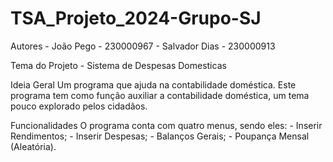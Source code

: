# TSA_Projeto_2024-Grupo-SJ

Autores
    - João Pego - 230000967
    - Salvador Dias - 230000913

Tema do Projeto
    - Sistema de Despesas Domesticas

Ideia Geral
    Um programa que ajuda na contabilidade doméstica. 
    Este programa tem como função auxiliar a contabilidade doméstica, um tema pouco explorado pelos cidadãos.

Funcionalidades
    O programa conta com quatro menus, sendo eles: 
        - Inserir Rendimentos;
        - Inserir Despesas; 
        - Balanços Gerais;
        - Poupança Mensal (Aleatória). 

